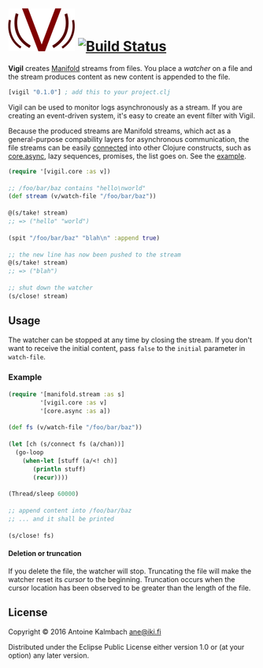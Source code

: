 # ![Vigil](./doc/vigil.png) [![Build Status](https://travis-ci.org/ane/vigil.svg?branch=master)](https://travis-ci.org/ane/vigil)

**Vigil** creates [Manifold](https://github.com/ztellman/manifold) streams from files.  You place a
*watcher* on a file and the stream produces content as new content is appended to the file.
```clojure
[vigil "0.1.0"] ; add this to your project.clj
```
Vigil can be used to monitor logs asynchronously as a stream. If you are creating an event-driven
system, it's easy to create an event filter with Vigil.

Because the produced streams are Manifold streams, which act as a general-purpose compability
layers for asynchronous communication, the file streams can be easily
[connected](https://github.com/ztellman/manifold/blob/master/docs/stream.md) into other 
Clojure constructs, such as [core.async](https://github.com/clojure/core.async), lazy sequences,
promises, the list goes on. See the [example](#example).

``` clojure
(require '[vigil.core :as v])

;; /foo/bar/baz contains "hello\nworld"
(def stream (v/watch-file "/foo/bar/baz"))

@(s/take! stream)
;; => ("hello" "world")

(spit "/foo/bar/baz" "blah\n" :append true)

;; the new line has now been pushed to the stream
@(s/take! stream)
;; => ("blah")

;; shut down the watcher
(s/close! stream)

```


## Usage

The watcher can be stopped at any time by closing the stream. If you don't want to receive the
initial content, pass `false` to the `initial` parameter in `watch-file`.

### Example

``` clojure
(require '[manifold.stream :as s]
         '[vigil.core :as v]
         '[core.async :as a])
         
(def fs (v/watch-file "/foo/bar/baz"))

(let [ch (s/connect fs (a/chan))]
  (go-loop
    (when-let [stuff (a/<! ch)]
       (println stuff)
       (recur))))
       
(Thread/sleep 60000)

;; append content into /foo/bar/baz
;; ... and it shall be printed

(s/close! fs)

```

#### Deletion or truncation

If you delete the file, the watcher will stop. Truncating the file will make the watcher reset its
*cursor* to the beginning. Truncation occurs when the cursor location has been observed to be
greater than the length of the file.

## License

Copyright © 2016 Antoine Kalmbach <ane@iki.fi>

Distributed under the Eclipse Public License either version 1.0 or (at
your option) any later version.
